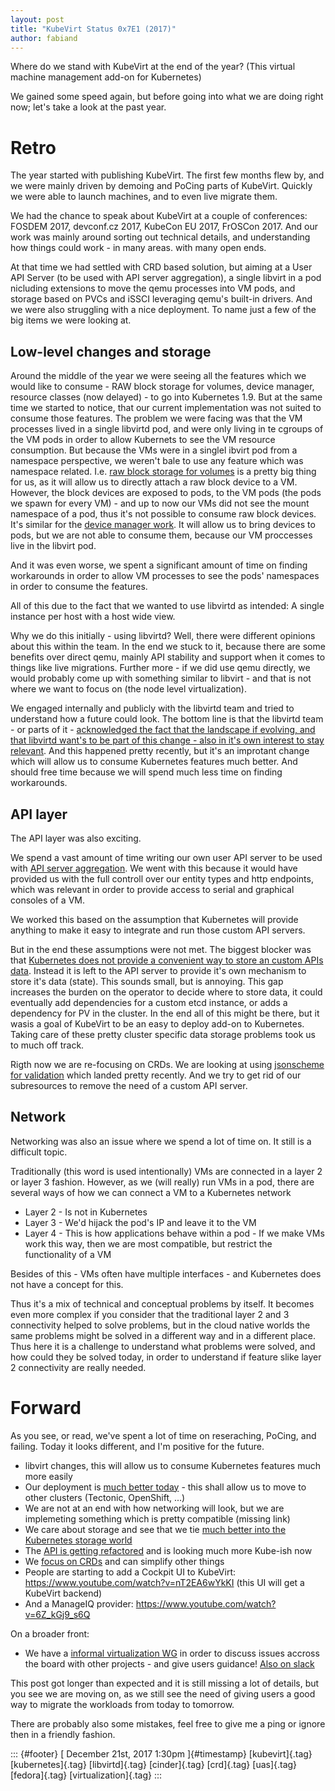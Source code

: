 ```yaml
---
layout: post
title: "KubeVirt Status 0x7E1 (2017)"
author: fabiand
---
```




Where do we stand with KubeVirt at the end of the year? (This virtual
machine management add-on for Kubernetes)

We gained some speed again, but before going into what we are doing
right now; let's take a look at the past year.

Retro
=====

The year started with publishing KubeVirt. The first few months flew by,
and we were mainly driven by demoing and PoCing parts of KubeVirt.
Quickly we were able to launch machines, and to even live migrate them.

We had the chance to speak about KubeVirt at a couple of conferences:
FOSDEM 2017, devconf.cz 2017, KubeCon EU 2017, FrOSCon 2017. And our
work was mainly around sorting out technical details, and understanding
how things could work - in many areas. with many open ends.

At that time we had settled with CRD based solution, but aiming at a
User API Server (to be used with API server aggregation), a single
libvirt in a pod nicluding extensions to move the qemu processes into VM
pods, and storage based on PVCs and iSSCI leveraging qemu's built-in
drivers. And we were also struggling with a nice deployment. To name
just a few of the big items we were looking at.

Low-level changes and storage
-----------------------------

Around the middle of the year we were seeing all the features which we
would like to consume - RAW block storage for volumes, device manager,
resource classes (now delayed) - to go into Kubernetes 1.9. But at the
same time we started to notice, that our current implementation was not
suited to consume those features. The problem we were facing was that
the VM processes lived in a single libvirtd pod, and were only living in
te cgroups of the VM pods in order to allow Kubernets to see the VM
resource consumption. But because the VMs were in a singlel ibvirt pod
from a namespace perspective, we weren't bale to use any feature which
was namespace related. I.e. [raw block storage for
volumes](https://github.com/kubernetes/community/blob/master/contributors/design-proposals/storage/raw-block-pv.md)
is a pretty big thing for us, as it will allow us to directly attach a
raw block device to a VM. However, the block devices are exposed to
pods, to the VM pods (the pods we spawn for every VM) - and up to now
our VMs did not see the mount namespace of a pod, thus it's not possible
to consume raw block devices. It's similar for the [device manager
work](https://github.com/kubernetes/community/blob/master/contributors/design-proposals/resource-management/device-plugin.md).
It will allow us to bring devices to pods, but we are not able to
consume them, because our VM proccesses live in the libvirt pod.

And it was even worse, we spent a significant amount of time on finding
workarounds in order to allow VM processes to see the pods' namespaces
in order to consume the features.

All of this due to the fact that we wanted to use libvirtd as intended:
A single instance per host with a host wide view.

Why we do this initially - using libvirtd? Well, there were different
opinions about this within the team. In the end we stuck to it, because
there are some benefits over direct qemu, mainly API stability and
support when it comes to things like live migrations. Further more - if
we did use qemu directly, we would probably come up with something
similar to libvirt - and that is not where we want to focus on (the node
level virtualization).

We engaged internally and publicly with the libvirtd team and tried to
understand how a future could look. The bottom line is that the libvirtd
team - or parts of it - [acknowledged the fact that the landscape if
evolving, and that libvirtd want's to be part of this change - also in
it's own interest to stay
relevant](https://www.redhat.com/archives/libvir-list/2017-November/msg00525.html).
And this happened pretty recently, but it's an improtant change which
will allow us to consume Kubernetes features much better. And should
free time because we will spend much less time on finding workarounds.

API layer
---------

The API layer was also exciting.

We spend a vast amount of time writing our own user API server to be
used with [API server
aggregation](https://github.com/kubernetes/community/blob/master/contributors/design-proposals/api-machinery/aggregated-api-servers.md).
We went with this because it would have provided us with the full
controll over our entity types and http endpoints, which was relevant in
order to provide access to serial and graphical consoles of a VM.

We worked this based on the assumption that Kubernetes will provide
anything to make it easy to integrate and run those custom API servers.

But in the end these assumptions were not met. The biggest blocker was
that [Kubernetes does not provide a convenient way to store an custom
APIs data](https://github.com/kubernetes/kubernetes/issues/46351).
Instead it is left to the API server to provide it's own mechanism to
store it's data (state). This sounds small, but is annoying. This gap
increases the burden on the operator to decide where to store data, it
could eventually add dependencies for a custom etcd instance, or adds a
dependency for PV in the cluster. In the end all of this might be there,
but it wasis a goal of KubeVirt to be an easy to deploy add-on to
Kubernetes. Taking care of these pretty cluster specific data storage
problems took us to much off track.

Rigth now we are re-focusing on CRDs. We are looking at using
[jsonscheme for
validation](https://github.com/kubernetes/community/blob/master/contributors/design-proposals/api-machinery/customresources-validation.md)
which landed pretty recently. And we try to get rid of our subresources
to remove the need of a custom API server.

Network
-------

Networking was also an issue where we spend a lot of time on. It still
is a difficult topic.

Traditionally (this word is used intentionally) VMs are connected in a
layer 2 or layer 3 fashion. However, as we (will really) run VMs in a
pod, there are several ways of how we can connect a VM to a Kubernetes
network

-   Layer 2 - Is not in Kubernetes
-   Layer 3 - We'd hijack the pod's IP and leave it to the VM
-   Layer 4 - This is how applications behave within a pod - If we make
    VMs work this way, then we are most compatible, but restrict the
    functionality of a VM

Besides of this - VMs often have multiple interfaces - and Kubernetes
does not have a concept for this.

Thus it's a mix of technical and conceptual problems by itself. It
becomes even more complex if you consider that the traditional layer 2
and 3 connectivity helped to solve problems, but in the cloud native
worlds the same problems might be solved in a different way and in a
different place. Thus here it is a challenge to understand what problems
were solved, and how could they be solved today, in order to understand
if feature slike layer 2 connectivity are really needed.

Forward
=======

As you see, or read, we've spent a lot of time on reseraching, PoCing,
and failing. Today it looks different, and I'm positive for the future.

-   libvirt changes, this will allow us to consume Kubernetes features
    much more easily
-   Our deployment is [much better
    today](https://github.com/kubevirt/kubevirt/releases) - this shall
    allow us to move to other clusters (Tectonic, OpenShift, ...)
-   We are not at an end with how networking will look, but we are
    implemeting something which is pretty compatible (missing link)
-   We care about storage and see that we tie [much better into the
    Kubernetes storage
    world](https://github.com/kubevirt/kubevirt/pull/619)
-   The [API is getting
    refactored](https://github.com/kubevirt/kubevirt/pull/606) and is
    looking much more Kube-ish now
-   We [focus on CRDs](https://github.com/kubevirt/kubevirt/pull/618)
    and can simplify other things
-   People are starting to add a Cockpit UI to KubeVirt:
    <https://www.youtube.com/watch?v=nT2EA6wYkKI> (this UI will get a
    KubeVirt backend)
-   And a ManageIQ provider:
    <https://www.youtube.com/watch?v=6Z_kGj9_s6Q>

On a broader front:

-   We have a [informal virtualization
    WG](https://groups.google.com/forum/#!forum/kubernetes-wg-virtualization)
    in order to discuss issues accross the board with other projects -
    and give users guidance! [Also on
    slack](https://kubernetes.slack.com/messages/virtualization)

This post got longer than expected and it is still missing a lot of
details, but you see we are moving on, as we still see the need of
giving users a good way to migrate the workloads from today to tomorrow.

There are probably also some mistakes, feel free to give me a ping or
ignore then in a friendly fashion.

::: {#footer}
[ December 21st, 2017 1:30pm ]{#timestamp} [kubevirt]{.tag}
[kubernetes]{.tag} [libvirtd]{.tag} [cinder]{.tag} [crd]{.tag}
[uas]{.tag} [fedora]{.tag} [virtualization]{.tag}
:::
